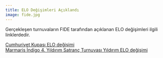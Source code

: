 ```yaml
---
title: ELO Değişimleri Açıklandı
image: fide.jpg
---
```


Gerçekleşen turnuvaların FIDE tarafından açıklanan ELO değişimleri ilgili linklerdedir.  

[Cumhuriyet Kupası ELO değişimi](https://ratings.fide.com/tournament_report.phtml?event16=123982)  
[Marmaris İndigo 4. Yıldırım Satranç Turnuvası Yıldırım ELO değişimi](https://ratings.fide.com/tournament_report.phtml?event16=123983)  
